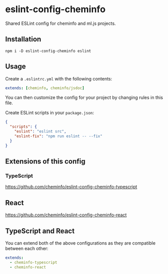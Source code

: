 # eslint-config-cheminfo

Shared ESLint config for cheminfo and ml.js projects.

## Installation

```console
npm i -D eslint-config-cheminfo eslint
```

## Usage

Create a `.eslintrc.yml` with the following contents:

```yml
extends: [cheminfo, cheminfo/jsdoc]
```

You can then customize the config for your project by changing rules in this file.

Create ESLint scripts in your `package.json`:

```json
{
  "scripts": {
    "eslint": "eslint src",
    "eslint-fix": "npm run eslint -- --fix"
  }
}
```

## Extensions of this config

### TypeScript

https://github.com/cheminfo/eslint-config-cheminfo-typescript

## React

https://github.com/cheminfo/eslint-config-cheminfo-react

## TypeScript and React

You can extend both of the above configurations as they are compatible between each other:

```yml
extends:
  - cheminfo-typescript
  - cheminfo-react
```

